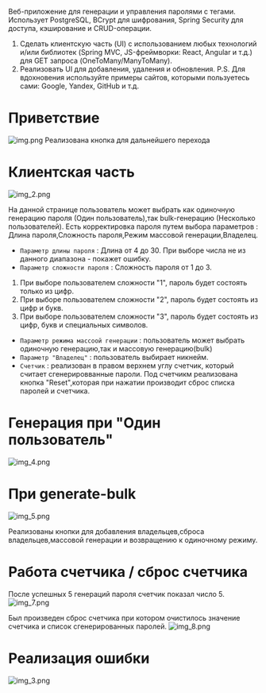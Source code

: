 Веб-приложение для генерации и управления паролями с тегами. Использует PostgreSQL, BCrypt для шифрования, Spring Security для доступа, кэширование и CRUD-операции.

1. Сделать клиентскую часть (UI) с использованием любых технологий и/или библиотек (Spring MVC, JS-фреймворки: React, Angular и т.д.) для GET запроса (OneToMany/ManyToMany).
2. Реализовать UI для добавления, удаления и обновления.
   P.S. Для вдохновения используйте примеры сайтов, которыми пользуетесь сами: Google, Yandex, GitHub и т.д.

# Приветствие

![img.png](img.png)
Реализована кнопка для дальнейшего перехода 

# Клиентская часть 

![img_2.png](img_2.png)

На данной странице пользователь может выбрать как одиночную генерацию пароля (Один пользователь),так bulk-генерацию (Несколько пользователей).
Есть корректировка пароля путем выбора параметров : Длина пароля,Сложность пароля,Режим массовой генерации,Владелец.
 - `Параметр длины пароля` : Длина от 4 до 30. При выборе числа не из данного диапазона - покажет ошибку.
 - `Параметр сложности пароля` : Сложность пароля от 1 до 3. 
1. При выборе пользователем сложности "1", пароль будет состоять только из цифр.
2. При выборе пользователем сложности "2", пароль будет состоять из цифр и букв.
3. При выборе пользователем сложности "3", пароль будет состоять из цифр, букв и специальных символов.
 - `Параметр режима массоой генерации` : пользователь может выбрать одиночную генерацию,так и массовую генерацию(bulk)
 - `Параметр "Владелец"` : пользователь выбирает никнейм.
 - `Счетчик` : реализован в правом верхнем углу счетчик, который считает сгенерировванные пароли. Под счетчикм реализована кнопка "Reset",которая при нажатии производит сброс списка паролей и счетчика.

# Генерация при "Один пользователь"

![img_4.png](img_4.png)

# При generate-bulk

![img_5.png](img_5.png)

Реализованы кнопки для добавления владельцев,сброса владельцев,массовой генерации и возвращению к одиночному режиму.

# Работа счетчика / сброс счетчика

После успешных 5 генераций пароля счетчик показал число 5.
![img_7.png](img_7.png)

Был произведен сброс счетчика при котором очистилось значение счетчика и список сгенерированных паролей.
![img_8.png](img_8.png)

# Реализация ошибки 
![img_3.png](img_3.png)
